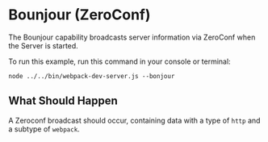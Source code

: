 # Bounjour (ZeroConf)

The Bounjour capability broadcasts server information via ZeroConf when the Server
is started.

To run this example, run this command in your console or terminal:

```console
node ../../bin/webpack-dev-server.js --bonjour
```

## What Should Happen

A Zeroconf broadcast should occur, containing data with a type of `http` and a
subtype of `webpack`.
